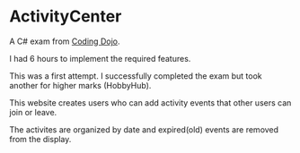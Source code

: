 # ActivityCenter

A C# exam from [Coding Dojo](https://www.codingdojo.com/).

I had 6 hours to implement the required features.

This was a first attempt. I successfully completed the exam but took another for higher marks (HobbyHub).

This website creates users who can add activity events that other users can join or leave. 

The activites are organized by date and expired(old) events are removed from the display.
